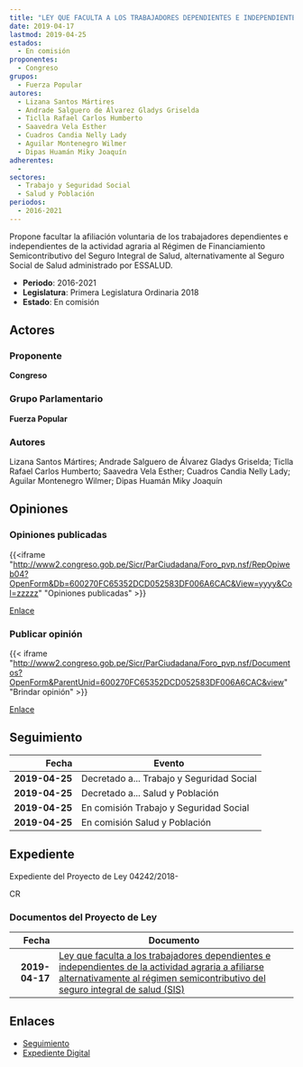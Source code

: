 ```yaml
---
title: "LEY QUE FACULTA A LOS TRABAJADORES DEPENDIENTES E INDEPENDIENTES DE LA ACTIVIDAD AGRARIA A AFILIARSE ALTERNATIVAMENTE AL RÉGIMEN SEMICONTRIBUTIVO DEL SEGURO INTEGRAL DE SALUD (SIS)"
date: 2019-04-17
lastmod: 2019-04-25
estados: 
  - En comisión
proponentes: 
  - Congreso
grupos: 
  - Fuerza Popular
autores: 
  - Lizana Santos Mártires
  - Andrade Salguero de Álvarez Gladys Griselda
  - Ticlla Rafael Carlos Humberto
  - Saavedra Vela Esther
  - Cuadros Candia Nelly Lady
  - Aguilar Montenegro Wilmer
  - Dipas Huamán Miky Joaquín
adherentes: 
  - 
sectores: 
  - Trabajo y Seguridad Social
  - Salud y Población
periodos: 
  - 2016-2021
---
```


Propone facultar la afiliación voluntaria de los trabajadores dependientes e independientes de la actividad agraria al Régimen de Financiamiento Semicontributivo del Seguro Integral de Salud, alternativamente al Seguro Social de Salud administrado por ESSALUD.

- **Periodo**: 2016-2021
- **Legislatura**: Primera Legislatura Ordinaria 2018
- **Estado**: En comisión

## Actores

### Proponente

**Congreso**

### Grupo Parlamentario

**Fuerza Popular**

### Autores

Lizana Santos Mártires; Andrade Salguero de Álvarez Gladys Griselda; Ticlla Rafael Carlos Humberto; Saavedra Vela Esther; Cuadros Candia Nelly Lady; Aguilar Montenegro Wilmer; Dipas Huamán Miky Joaquín


## Opiniones

### Opiniones publicadas

{{<iframe "http://www2.congreso.gob.pe/Sicr/ParCiudadana/Foro_pvp.nsf/RepOpiweb04?OpenForm&Db=600270FC65352DCD052583DF006A6CAC&View=yyyy&Col=zzzzz" "Opiniones publicadas" >}}

[Enlace](http://www2.congreso.gob.pe/Sicr/ParCiudadana/Foro_pvp.nsf/RepOpiweb04?OpenForm&Db=600270FC65352DCD052583DF006A6CAC&View=yyyy&Col=zzzzz)
### Publicar opinión

{{< iframe "http://www2.congreso.gob.pe/Sicr/ParCiudadana/Foro_pvp.nsf/Documentos?OpenForm&ParentUnid=600270FC65352DCD052583DF006A6CAC&view" "Brindar opinión" >}}

[Enlace](http://www2.congreso.gob.pe/Sicr/ParCiudadana/Foro_pvp.nsf/Documentos?OpenForm&ParentUnid=600270FC65352DCD052583DF006A6CAC&view)

## Seguimiento

| Fecha | Evento |
|------:|--------|
| **2019-04-25** | Decretado a... Trabajo y Seguridad Social|
| **2019-04-25** | Decretado a... Salud y Población|
| **2019-04-25** | En comisión Trabajo y Seguridad Social|
| **2019-04-25** | En comisión Salud y Población|


## Expediente

Expediente del Proyecto de Ley 04242/2018-

CR


### Documentos del Proyecto de Ley

| Fecha | Documento |
|------:|--------|
| **2019-04-17** | [Ley que faculta a los trabajadores dependientes e independientes de la actividad agraria a afiliarse alternativamente al régimen semicontributivo del seguro integral de salud (SIS)](http://www.leyes.congreso.gob.pe/Documentos/2016_2021/Proyectos_de_Ley_y_de_Resoluciones_Legislativas/PL0424220190417.pdf) |

## Enlaces 

- [Seguimiento](http://www2.congreso.gob.pehttp://www2.congreso.gob.pe/Sicr/TraDocEstProc/CLProLey2016.nsf/f7fff46988ca05b1052578e100829cc7/e40a90d34ffef1c1052583df0080f549?OpenDocument)
- [Expediente Digital](http://www2.congreso.gob.pehttp://www2.congreso.gob.pe/Sicr/TraDocEstProc/CLProLey2016.nsf/f7fff46988ca05b1052578e100829cc7/e40a90d34ffef1c1052583df0080f549?OpenDocument&Click=05257FB7005EB655.eb71d0cf91d8294e05256cdf006b5706/$Body/0.1C6C)
